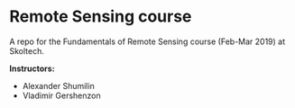# Remote Sensing course
A repo for the Fundamentals of Remote Sensing course (Feb-Mar 2019) at Skoltech.

**Instructors:** 
* Alexander Shumilin
* Vladimir Gershenzon
